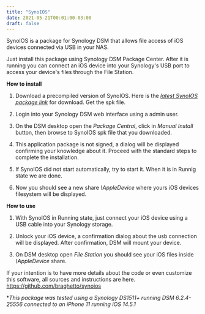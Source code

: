 ```yaml
---
title: "SynoIOS"
date: 2021-05-21T00:01:00-03:00
draft: false
---
```


SynoIOS is a package for Synology DSM that allows file access of iOS devices connected via USB in your NAS.

Just install this package using Synology DSM Package Center. After it is running you can connect an iOS device into your Synology's USB port to access your device's files through the File Station.


__How to install__
1. Download a precompiled version of SynoIOS. Here is the [*latest SynoIOS package link*](https://github.com/braghetto/synoios/releases/latest) for download. Get the spk file.

2. Login into your Synology DSM web interface using a admin user.

3. On the DSM desktop open the *Package Central*, click in *Manual Install* button, then browse to SynoIOS spk file that you downloaded.

4. This application package is not signed, a dialog will be displayed confirming your knowledge about it. Proceed with the standard steps to complete the installation.

5. If SynoIOS did not start automatically, try to start it. When it is in Runnig state we are done.

6. Now you should see a new share *\AppleDevice* where yours iOS devices filesystem will be displayed.


__How to use__
1. With SynoIOS in Running state, just connect your iOS device using a USB cable into your Synology storage.

2. Unlock your iOS device, a confirmation dialog about the usb connection will be displayed. After confirmation, DSM will mount your device. 

3. On DSM desktop open *File Station* you should see your iOS files inside *\AppleDevice* share.


If your intention is to have more details about the code or even customize this software, all sources and instructions are here.\
https://github.com/braghetto/synoios


**This package was tested using a Synology DS1511+ running DSM 6.2.4-25556 connected to an iPhone 11 running iOS 14.5.1*



